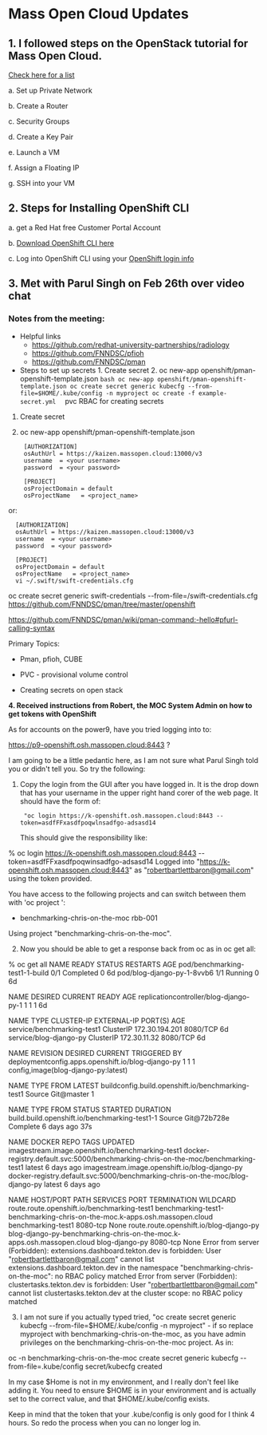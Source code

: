 # Mass Open Cloud Updates

## 1. I followed steps on the OpenStack tutorial for Mass Open Cloud.
[Check here for a list](https://github.com/CCI-MOC/moc-public/wiki/OpenStack-Tutorial-Index)

  a. Set up Private Network
  
  b. Create a Router
  
  c. Security Groups
  
  d. Create a Key Pair
  
  e. Launch a VM
  
  f. Assign a Floating IP
  
  g. SSH into your VM
  
 ## 2. Steps for Installing OpenShift CLI
  
  a. get a Red Hat free Customer Portal Account

  b. [Download OpenShift CLI here](https://access.redhat.com/downloads/content/290/ver=4.3/rhel---8/4.3.3/x86_64/product-software)

  c. Log into OpenShift CLI using your [OpenShift login info](https://docs.openshift.com/container-platform/3.9/cli_reference/get_started_cli.html)
    
    
 ## 3. Met with Parul Singh on Feb 26th over video chat
 
 ### Notes from the meeting:
 - Helpful links
    - https://github.com/redhat-university-partnerships/radiology
    - https://github.com/FNNDSC/pfioh
    - https://github.com/FNNDSC/pman
 - Steps to set up secrets
        1. Create secret
        2. oc new-app openshift/pman-openshift-template.json
          ```bash
            oc new-app openshift/pman-openshift-template.json
            oc create secret generic kubecfg --from-file=$HOME/.kube/config -n myproject
            oc create -f example-secret.yml 
          ```
pvc
RBAC for creating secrets
1. Create secret

2. oc new-app openshift/pman-openshift-template.json


        [AUTHORIZATION]
        osAuthUrl = https://kaizen.massopen.cloud:13000/v3
        username  = <your username>
        password  = <your password>

        [PROJECT]
        osProjectDomain = default
        osProjectName   = <project_name>
or: 

      [AUTHORIZATION]
      osAuthUrl = https://kaizen.massopen.cloud:13000/v3
      username  = <your username>
      password  = <your password>

      [PROJECT]
      osProjectDomain = default
      osProjectName   = <project_name>
      vi ~/.swift/swift-credentials.cfg 


oc create secret generic swift-credentials --from-file=<path-to-file>/swift-credentials.cfg
https://github.com/FNNDSC/pman/tree/master/openshift



https://github.com/FNNDSC/pman/wiki/pman-command:-hello#pfurl-calling-syntax


Primary Topics:
- Pman, pfioh, CUBE

- PVC - provisional volume control
- Creating secrets on open stack
 
 
 **4. Received instructions from Robert, the MOC System Admin on how to get tokens with OpenShift**
 
 
 As for accounts on the power9, have you tried logging into to:

   https://p9-openshift.osh.massopen.cloud:8443 ?


I am going to be a little pedantic here, as I am not sure what Parul Singh told you or didn't tell you.  So try the following:

1) Copy the login from the GUI after you have logged in.  It is the drop down that has your username in the upper right hand corer of the web page.  It should have the form of:

        "oc login https://k-openshift.osh.massopen.cloud:8443 --token=asdfFFxasdfpoqwlnsadfgo-adsasd14

    This should give the responsibility like:

% oc login https://k-openshift.osh.massopen.cloud:8443 --token=asdfFFxasdfpoqwinsadfgo-adsasd14
Logged into "https://k-openshift.osh.massopen.cloud:8443" as "robertbartlettbaron@gmail.com" using the token provided.

You have access to the following projects and can switch between them with 'oc project <projectname>':

  * benchmarking-chris-on-the-moc
    rbb-001

Using project "benchmarking-chris-on-the-moc".

2) Now you should be able to get a response back from oc as in oc get all:

% oc get all
NAME                             READY     STATUS      RESTARTS   AGE
pod/benchmarking-test1-1-build   0/1       Completed   0          6d
pod/blog-django-py-1-8vvb6       1/1       Running     0          6d

NAME                                     DESIRED   CURRENT   READY     AGE
replicationcontroller/blog-django-py-1   1         1         1         6d

NAME                         TYPE        CLUSTER-IP       EXTERNAL-IP   PORT(S)    AGE
service/benchmarking-test1   ClusterIP   172.30.194.201   <none>        8080/TCP   6d
service/blog-django-py       ClusterIP   172.30.11.32     <none>        8080/TCP   6d

NAME                                                REVISION   DESIRED   CURRENT   TRIGGERED BY
deploymentconfig.apps.openshift.io/blog-django-py   1          1         1         config,image(blog-django-py:latest)

NAME                                                TYPE      FROM         LATEST
buildconfig.build.openshift.io/benchmarking-test1   Source    Git@master   1

NAME                                            TYPE      FROM          STATUS     STARTED      DURATION
build.build.openshift.io/benchmarking-test1-1   Source    Git@72b728e   Complete   6 days ago   37s

NAME                                                DOCKER REPO                                                                         TAGS      UPDATED
imagestream.image.openshift.io/benchmarking-test1   docker-registry.default.svc:5000/benchmarking-chris-on-the-moc/benchmarking-test1   latest    6 days ago
imagestream.image.openshift.io/blog-django-py       docker-registry.default.svc:5000/benchmarking-chris-on-the-moc/blog-django-py       latest    6 days ago

NAME                                          HOST/PORT                                                                    PATH      SERVICES             PORT       TERMINATION   WILDCARD
route.route.openshift.io/benchmarking-test1   benchmarking-test1-benchmarking-chris-on-the-moc.k-apps.osh.massopen.cloud             benchmarking-test1   8080-tcp                 None
route.route.openshift.io/blog-django-py       blog-django-py-benchmarking-chris-on-the-moc.k-apps.osh.massopen.cloud                 blog-django-py       8080-tcp                 None
Error from server (Forbidden): extensions.dashboard.tekton.dev is forbidden: User "robertbartlettbaron@gmail.com" cannot list extensions.dashboard.tekton.dev in the namespace "benchmarking-chris-on-the-moc": no RBAC policy matched
Error from server (Forbidden): clustertasks.tekton.dev is forbidden: User "robertbartlettbaron@gmail.com" cannot list clustertasks.tekton.dev at the cluster scope: no RBAC policy matched

3) I am not sure if you actually typed tried, "oc create secret generic kubecfg --from-file=$HOME/.kube/config -n myproject" - if so replace myproject with benchmarking-chris-on-the-moc, as you have admin privileges on the benchmarking-chris-on-the-moc project.  As in:

oc -n benchmarking-chris-on-the-moc create secret generic kubecfg --from-file=.kube/config 
secret/kubecfg created

In my case $Home is not in my environment, and I really don't feel like adding it.  You need to ensure $HOME is in your environment and is actually set to the correct value, and that $HOME/.kube/config exists.

Keep in mind that the token that your .kube/config is only good for I think 4 hours.  So redo the process when you can no longer log in.
